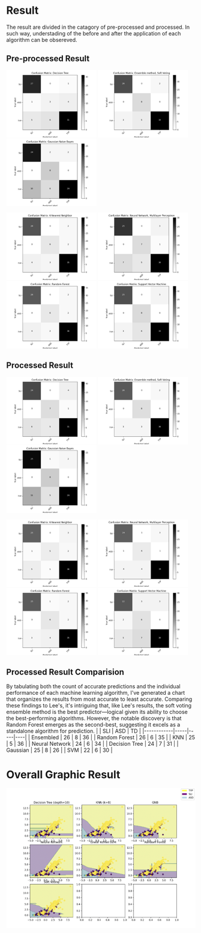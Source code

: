 # Result
The result are divided in the catagory of pre-processed and processed. In such way, understading of the before and after the application of each algorithm can be obsereved.

## Pre-processed Result
<p float="left">
  <img src="/Result/Pre_DecisionTree_Result.png" width="240" />
  <img src="/Result/Pre_EnsembleM_Result.png" width="240" />
  <img src="/Result/Pre_GaussianN_Result.png" width="240" />
</p>

<p float="left">
  <img src="/Result/Pre_K-Nearest_Result.png" width="240" />
  <img src="/Result/Pre_NeuralN_Result.png" width="240" />
  <img src="/Result/Pre_RandomF_Result.png" width="240" />
  <img src="/Result/Pre_SVM_Result.png" width="240" />
</p>

## Processed Result
<p float="left">
  <img src="/Result/DecisionTree_Result.png" width="240" />
  <img src="/Result/EnsembleM_Result.png" width="240" />
  <img src="/Result/GaussianN_Result.png" width="240" />
</p>
<p float="left">
  <img src="/Result/K-Nearest_Result.png" width="240" />
  <img src="/Result/NeuralN_Result.png" width="240" />
  <img src="/Result/RandomF_Result.png" width="240" />
  <img src="/Result/SVM_Result.png" width="240" />
</p>

## Processed Result Comparision
By tabulating both the count of accurate predictions and the individual performance of each machine learning algorithm, I've generated a chart that organizes the results from most accurate to least accurate. Comparing these findings to Lee's, it's intriguing that, like Lee's results, the soft voting ensemble method is the best predictor—logical given its ability to choose the best-performing algorithms. However, the notable discovery is that Random Forest emerges as the second-best, suggesting it excels as a standalone algorithm for prediction.
|            | SLI | ASD | TD |
|------------|-----|-----|----|
| Ensembled  | 26  | 8   | 36 |
| Random Forest | 26 | 6 | 35 |
| KNN | 25 | 5 | 36 |
| Neural Network | 24 | 6 | 34 |
| Decision Tree | 24 | 7 | 31 |
| Gaussian | 25 | 8 | 26 |
| SVM | 22 | 6 | 30 |

# Overall Graphic Result
![](/Result/Classification_Result.png)
